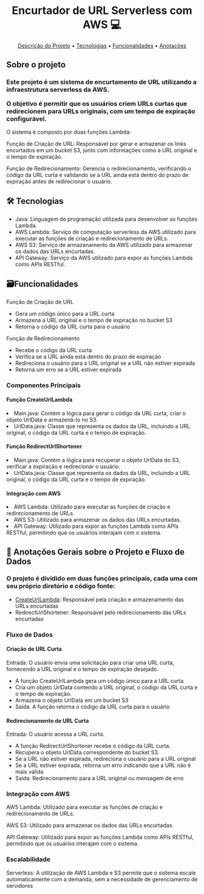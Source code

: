 <h1 align="center" style="font-weight: bold;">Encurtador de URL Serverless com AWS 💻</h1>

<p align="center">
 <a href="#sobre">Descrição do Projeto</a> •
 <a href="#tecnologias">Tecnologias</a> • 
 <a href="#endpoints">Funcionalidades</a> •
 <a href="#anotacoes">Anotações</a>
</p>

<h2 id="sobre">Sobre o projeto</h2>
<h3>Este projeto é um sistema de encurtamento de URL utilizando a infraestrutura serverless da AWS.   
  
O objetivo é permitir que os usuários criem URLs curtas que redirecionem para URLs originais, com um tempo de expiração configurável.   </h3>
O sistema é composto por duas funções Lambda:   

Função de Criação de URL: Responsável por gerar e armazenar os links encurtados em um bucket S3, junto com informações como a URL original e o tempo de expiração.   

Função de Redirecionamento: Gerencia o redirecionamento, verificando o código da URL curta e validando se a URL ainda está dentro do prazo de expiração antes de redirecionar o usuário.</h3>

<h2 id="tecnologias">🛠 Tecnologias</h2>
<ul>
  <li>Java: Linguagem de programação utilizada para desenvolver as funções Lambda.</li>
  <li>AWS Lambda: Serviço de computação serverless da AWS utilizado para executar as funções de criação e redirecionamento de URLs.</li>
  <li>AWS S3: Serviço de armazenamento da AWS utilizado para armazenar os dados das URLs encurtadas.</li>
  <li>API Gateway: Serviço da AWS utilizado para expor as funções Lambda como APIs RESTful.</li>
</ul>

<h2 id="endpoints">🗃Funcionalidades</h2>

<p>Função de Criação de URL</p>
<ul>
  <li>Gera um código único para a URL curta</li>
  <li>Armazena a URL original e o tempo de expiração no bucket S3</li>
  <li>Retorna o código da URL curta para o usuário</li>
</ul>

<p> Função de Redirecionamento</p>
<ul>
  <li>Recebe o código da URL curta</li>
  <li>Verifica se a URL ainda está dentro do prazo de expiração</li>
  <li>Redireciona o usuário para a URL original se a URL não estiver expirada</li>
  <li>Retorna um erro se a URL estiver expirada</li>
</ul>


### Componentes Principais

#### Função CreateUrlLambda
<li>Main.java: Contém a lógica para gerar o código da URL curta, criar o objeto UrlData e armazená-lo no S3.    </li>

<li>UrlData.java: Classe que representa os dados da URL, incluindo a URL original, o código da URL curta e o tempo de expiração.    </li>

#### Função RedirectUrlShortener
<li>Main.java: Contém a lógica para recuperar o objeto UrlData do S3, verificar a expiração e redirecionar o usuário.    </li>

<li>UrlData.java: Classe que representa os dados da URL, incluindo a URL original, o código da URL curta e o tempo de expiração.     </li>

#### Integração com AWS
<li>AWS Lambda: Utilizado para executar as funções de criação e redirecionamento de URLs.    </li>

<li>AWS S3: Utilizado para armazenar os dados das URLs encurtadas.    </li>

<li>API Gateway: Utilizado para expor as funções Lambda como APIs RESTful, permitindo que os usuários interajam com o sistema.</li>


<h2 id="anotacoes">📝 Anotações Gerais sobre o Projeto e Fluxo de Dados</h2>


### O projeto é dividido em duas funções principais, cada uma com seu próprio diretório e código fonte:
<ul>
  <li><a href=https://github.com/manuverso/encurtador-createURL>CreateUrlLambda</a>: Responsável pela criação e armazenamento das URLs encurtadas</li>
  <li>RedirectUrlShortener: Responsável pelo redirecionamento das URLs encurtadas</li>
</ul>


### Fluxo de Dados
#### Criação de URL Curta
Entrada: O usuário envia uma solicitação para criar uma URL curta, fornecendo a URL original e o tempo de expiração desejado.
<ul>
  <li>A função CreateUrlLambda gera um código único para a URL curta</li>
  <li>Cria um objeto UrlData contendo a URL original, o código da URL curta e o tempo de expiração.</li>
  <li>Armazena o objeto UrlData em um bucket S3</li>
  <li>Saída: A função retorna o código da URL curta para o usuário</li>
</ul>


#### Redirecionamento de URL Curta
Entrada: O usuário acessa a URL curta.
<ul>
  <li>A função RedirectUrlShortener recebe o código da URL curta.</li>
  <li>Recupera o objeto UrlData correspondente do bucket S3.</li>
  <li>Se a URL não estiver expirada, redireciona o usuário para a URL original</li>
  <li>Se a URL estiver expirada, retorna um erro indicando que a URL não é mais válida</li>
  <li>Saída: Redirecionamento para a URL original ou mensagem de erro</li>
</ul>

### Integração com AWS   

AWS Lambda: Utilizado para executar as funções de criação e redirecionamento de URLs.   

AWS S3: Utilizado para armazenar os dados das URLs encurtadas.   

API Gateway: Utilizado para expor as funções Lambda como APIs RESTful, permitindo que os usuários interajam com o sistema.


### Escalabilidade
Serverless: A utilização de AWS Lambda e S3 permite que o sistema escale automaticamente com a demanda, sem a necessidade de gerenciamento de servidores

